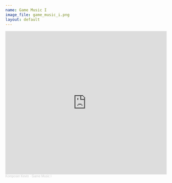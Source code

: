 ```yaml
---
name: Game Music I
image_file: game_music_i.png
layout: default
---
```


<iframe width="100%" height="450" scrolling="no" frameborder="no" allow="autoplay" src="https://w.soundcloud.com/player/?url=https%3A//api.soundcloud.com/playlists/1414774342&color=%23ff5500&auto_play=false&hide_related=false&show_comments=true&show_user=true&show_reposts=false&show_teaser=true"></iframe><div style="font-size: 10px; color: #cccccc;line-break: anywhere;word-break: normal;overflow: hidden;white-space: nowrap;text-overflow: ellipsis; font-family: Interstate,Lucida Grande,Lucida Sans Unicode,Lucida Sans,Garuda,Verdana,Tahoma,sans-serif;font-weight: 100;"><a href="https://soundcloud.com/komposer-kevin" title="Komposer Kevin" target="_blank" style="color: #cccccc; text-decoration: none;">Komposer Kevin</a> · <a href="https://soundcloud.com/komposer-kevin/sets/game-music-i" title="Game Music I" target="_blank" style="color: #cccccc; text-decoration: none;">Game Music I</a></div>